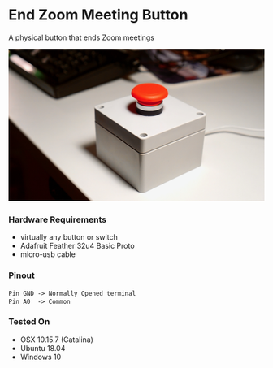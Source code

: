 # End Zoom Meeting Button

A physical button that ends Zoom meetings

<p align="center">
  <img src="img/zoom_button_p1.png" height="300" title="hover text" alt="An emergency stop button in a gray case">
</p>


### Hardware Requirements

- virtually any button or switch
- Adafruit Feather 32u4 Basic Proto
- micro-usb cable

### Pinout

```
Pin GND -> Normally Opened terminal
Pin A0  -> Common
```

### Tested On
- OSX 10.15.7 (Catalina)
- Ubuntu 18.04
- Windows 10
